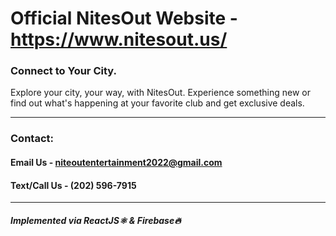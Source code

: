 # Official NitesOut Website - https://www.nitesout.us/
### Connect to Your City.

Explore your city, your way, with NitesOut. Experience something new or find out what's happening at your favorite club and get exclusive deals.

---
### Contact:
#### Email Us - niteoutentertainment2022@gmail.com
#### Text/Call Us - ‪(202) 596-7915‬

---

##### Implemented via ReactJS⚛️ & Firebase🔥
